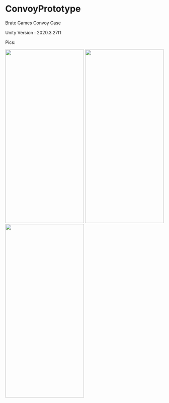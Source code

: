 # ConvoyPrototype
Brate Games Convoy Case

Unity Version : 2020.3.27f1

Pics:


<img src="https://user-images.githubusercontent.com/57791061/160361750-9f9085d6-d0a6-4b6e-8247-6f1f045bc1b8.jpeg" width="250" height="550">

<img src="https://user-images.githubusercontent.com/57791061/160361786-c7c2d2d8-c5a8-4d6c-9733-7a507fd22b3d.jpeg" width="250" height="550">

<img src="https://user-images.githubusercontent.com/57791061/160361818-ba3322bb-8c0c-4a36-9a73-4d4b1a49d1e3.jpeg" width="250" height="550">


